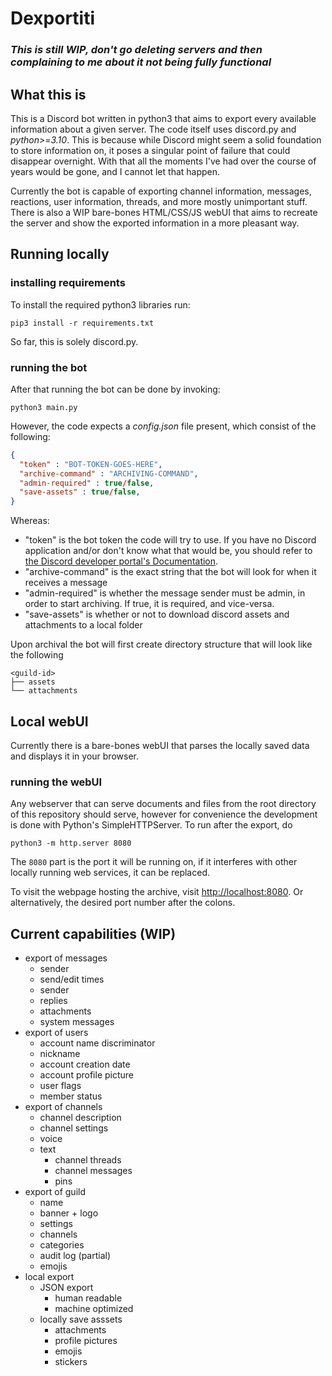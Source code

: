 # Dexportiti
### ***This is still WIP, don't go deleting servers and then complaining to me about it not being fully functional***
## What this is
This is a Discord bot written in python3 that aims to export every available information about a given server. The code itself uses discord.py and *python>=3.10*. This is because while Discord might seem a solid foundation to store information on, it poses a singular point of failure that could disappear overnight. With that all the moments I've had over the course of years would be gone, and I cannot let that happen.

Currently the bot is capable of exporting channel information, messages, reactions, user information, threads, and more mostly unimportant stuff. There is also a WIP bare-bones HTML/CSS/JS webUI that aims to recreate the server and show the exported information in a more pleasant way.

## Running locally
### installing requirements
To install the required python3 libraries run:
```console
pip3 install -r requirements.txt
```
So far, this is solely discord.py.
### running the bot
After that running the bot can be done by invoking:
```console
python3 main.py
```
However, the code expects a *config.json* file present, which consist of the following:
```json
{
  "token" : "BOT-TOKEN-GOES-HERE",
  "archive-command" : "ARCHIVING-COMMAND",
  "admin-required" : true/false,
  "save-assets" : true/false,
}
```
Whereas:
- "token" is the bot token the code will try to use. If you have no Discord application and/or don't know what that would be, you should refer to [the Discord developer portal's Documentation](https://discord.com/developers/docs/intro).
- "archive-command" is the exact string that the bot will look for when it receives a message
- "admin-required" is whether the message sender must be admin, in order to start archiving. If true, it is required, and vice-versa.
- "save-assets" is whether or not to download discord assets and attachments to a local folder

Upon archival the bot will first create directory structure that will look like the following
```text
<guild-id>
├── assets
└── attachments
```

## Local webUI
Currently there is a bare-bones webUI that parses the locally saved data and displays it in your browser.
### running the webUI
Any webserver that can serve documents and files from the root directory of this repository should serve, however for convenience the development is done with Python's SimpleHTTPServer. To run after the export, do
```console
python3 -m http.server 8080
```
The `8080` part is the port it will be running on, if it interferes with other locally running web services, it can be replaced.

To visit the webpage hosting the archive, visit [http://localhost:8080](http://localhost:8080). Or alternatively, the desired port number after the colons.

## Current capabilities (WIP)
- export of messages
    - sender
    - send/edit times
    - sender
    - replies
    - attachments
    - system messages
- export of users
    - account name discriminator
    - nickname
    - account creation date
    - account profile picture
    - user flags
    - member status
- export of channels
    - channel description
    - channel settings
    - voice
    - text
        - channel threads
        - channel messages
        - pins
- export of guild
    - name 
    - banner + logo
    - settings
    - channels
    - categories
    - audit log (partial)
    - emojis
- local export
    - JSON export
        - human readable
        - machine optimized
    - locally save asssets
        - attachments
        - profile pictures
        - emojis
        - stickers
